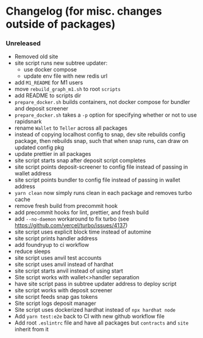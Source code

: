 # Changelog (for misc. changes outside of packages)

### Unreleased

- Removed old site
- site script runs new subtree updater:
  - use docker compose
  - update env file with new redis url
- add `M1_README` for M1 users
- move `rebuild_graph_m1.sh` to root `scripts`
- add README to scripts dir
- `prepare_docker.sh` builds containers, not docker compose for bundler and deposit screener
- `prepare_docker.sh` takes a `-p` option for specifying whether or not to use rapidsnark
- rename `Wallet` to `Teller` across all packages
- instead of copying localhost config to snap, dev site rebuilds config package, then rebuilds snap, such that when snap runs, can draw on updated config pkg
- update prettier in all packages
- site script starts snap after deposit script completes
- site script points deposit-screener to config file instead of passing in wallet address
- site script points bundler to config file instead of passing in wallet address
- `yarn clean` now simply runs clean in each package and removes turbo cache
- remove fresh build from precommit hook
- add precommit hooks for lint, prettier, and fresh build
- add `--no-daemon` workaround to fix turbo (see https://github.com/vercel/turbo/issues/4137)
- site script uses explicit block time instead of automine
- site script prints handler address
- add foundryup to ci workflow
- reduce sleeps
- site script uses anvil test accounts
- site script uses anvil instead of hardhat
- site script starts anvil instead of using start
- Site script works with wallet<>handler separation
- have site script pass in subtree updater address to deploy script
- site script works with deposit screener
- site script feeds snap gas tokens
- Site script logs deposit manager
- Site script uses dockerized hardhat instead of `npx hardhat node`
- Add `yarn test:e2e` back to CI with new github workflow file
- Add root `.eslintrc` file and have all packages but `contracts` and `site` inherit from it
